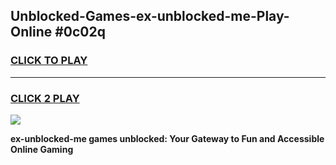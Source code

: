 
## Unblocked-Games-ex-unblocked-me-Play-Online #0c02q
<h3>
<a href="https://news.freeplayer.one?title=ex-unblocked-me&ref=3">CLICK TO PLAY</a></h3>
<hr>

<h3>
<a href="https://news.freeplayer.one?title=ex-unblocked-me&ref=3">CLICK 2 PLAY</a>
  
</h3>

<a href="https://news.freeplayer.one?title=ex-unblocked-me&ref=3"><img src="https://clearcache.store/games.png"></a>


**ex-unblocked-me games unblocked: Your Gateway to Fun and Accessible Online Gaming**
